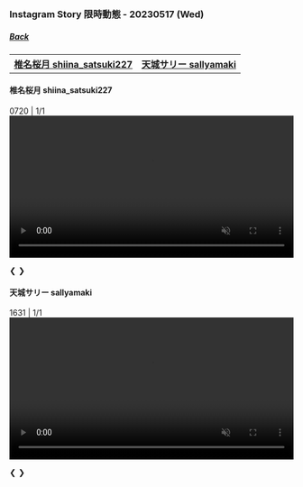 ### Instagram Story 限時動態 - 20230517 (Wed)
##### [Back](../../IGstory_List.md)

<table>
<tr>
<th><a href="#shiina_satsuki227">椎名桜月 shiina_satsuki227</a></th>
<th><a href="#sallyamaki">天城サリー sallyamaki</a></th>
</tr>
</table>

<a name="shiina_satsuki227"></a>
#### 椎名桜月 shiina_satsuki227

<div class="slideshow-container">
  <div class="mySlides1">
    <div class="numbertext">0720 | 1/1</div>
     <video width="100%" autoplay muted controls>
  <source src="../../../../../Album/Instagram/IGstory/May2023/20230517/20230517_shiina_satsuki227_1.mp4" type="video/mp4">
</video> 
  </div>

  <a class="prev" onclick="plusSlides(-1, 0)">&#10094;</a>
  <a class="next" onclick="plusSlides(1, 0)">&#10095;</a>
</div>

<a name="sallyamaki"></a>
#### 天城サリー sallyamaki

<div class="slideshow-container">
  <div class="mySlides2">
    <div class="numbertext">1631 | 1/1</div>
     <video width="100%" autoplay muted controls>
  <source src="../../../../../Album/Instagram/IGstory/May2023/20230517/20230517_sallyamaki_1.mp4" type="video/mp4">
</video> 
  </div>

  <a class="prev" onclick="plusSlides(-1, 1)">&#10094;</a>
  <a class="next" onclick="plusSlides(1, 1)">&#10095;</a>
  
  <script>
let slideIndex = [1, 1];
let slideId = ["mySlides1", "mySlides2"]
showSlides(1, 0);
showSlides(1, 1);

function plusSlides(n, no) {
  showSlides(slideIndex[no] += n, no);
}

function showSlides(n, no) {
  let i;
  let x = document.getElementsByClassName(slideId[no]);
  if (n > x.length) {slideIndex[no] = 1}    
  if (n < 1) {slideIndex[no] = x.length}
  for (i = 0; i < x.length; i++) {
     x[i].style.display = "none";  
  }
  x[slideIndex[no]-1].style.display = "block";  
}
</script>
</div>